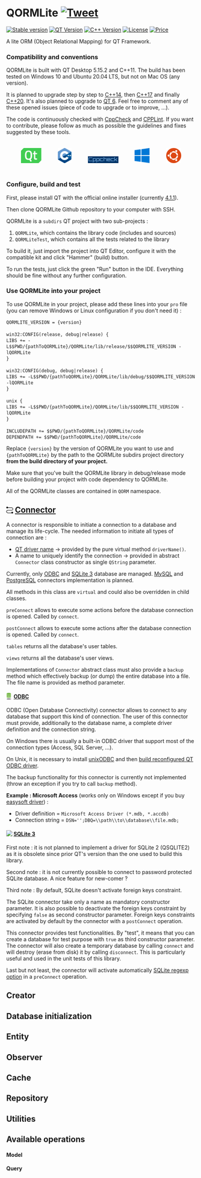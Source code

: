 # QORMLite [![Tweet](https://img.shields.io/twitter/url/http/shields.io.svg?style=social)](https://twitter.com/intent/tweet?text=Facilitate%20querying%20databases%20with%20QT%20Framework%20and%20C%2B%2B%20%21&url=https://github.com/aperusset/QORMLite)

[![Stable version](https://img.shields.io/badge/version-2.0-yellow)]()
[![QT Version](https://img.shields.io/badge/QT-5.15.2-brightgreen)](https://www.qt.io/blog/qt-5.15.2-released)
[![C++ Version](https://img.shields.io/badge/c%2B%2B-11-brightgreen)](https://en.wikipedia.org/wiki/C%2B%2B11)
[![License](https://img.shields.io/badge/license-GPL--3.0-blue)](https://en.wikipedia.org/wiki/GNU_General_Public_License)
[![Price](https://img.shields.io/badge/price-free-blue)]()

A lite ORM (Object Relational Mapping) for QT Framework.

### Compatibility and conventions
QORMLite is built with QT Desktop 5.15.2 and C++11. The build has been tested on Windows 10 and Ubuntu 20.04 LTS, but not on Mac OS (any version).

It is planned to upgrade step by step to [C++14](https://github.com/aperusset/QORMLite/issues/1), then [C++17](https://github.com/aperusset/QORMLite/issues/9) and finally [C++20](https://github.com/aperusset/QORMLite/issues/10). It's also planned to upgrade to [QT 6](https://github.com/aperusset/QORMLite/issues/11). Feel free to comment any of these opened issues (piece of code to upgrade or to improve, ...).

The code is continuously checked with [CppCheck](http://cppcheck.sourceforge.net/) and [CPPLint](https://github.com/cpplint/cpplint). If you want to contribute, please follow as much as possible the guidelines and fixes suggested by these tools.

<div align="center">
 <img src="./logos/qt.svg" style="margin:20px;" height="40px">
 <img src="./logos/c++.svg" style="margin:20px;"height="40px">
 <img src="./logos/cppcheck.png" style="margin:20px;"height="18px">
 <img src="./logos/windows.svg" style="margin:20px;"height="40px">
 <img src="./logos/ubuntu.svg" style="margin:20px;"height="40px">
</div>

### Configure, build and test
First, please install QT with the official online installer (currently [4.1.1](https://download.qt.io/official_releases/qt-installer-framework/4.1.1/)).

Then clone QORMLite Github repository to your computer with SSH.

QORMLite is a `subdirs` QT project with two sub-projects :
1. `QORMLite`, which contains the library code (includes and sources)
2. `QORMLiteTest`, which contains all the tests related to the library

To build it, just import the project into QT Editor, configure it with the compatible kit and click "Hammer" (build) button.

To run the tests, just click the green "Run" button in the IDE. Everything should be fine without any further configuration.

### Use QORMLite into your project

To use QORMLite in your project, please add these lines into your `pro` file (you can remove Windows or Linux configuration if you don't need it) :

```
QORMLITE_VERSION = {version}

win32:CONFIG(release, debug|release) {
LIBS += -L$$PWD/{pathToQORMLite}/QORMLite/lib/release/$$QORMLITE_VERSION -lQORMLite
}

win32:CONFIG(debug, debug|release) {
LIBS += -L$$PWD/{pathToQORMLite}/QORMLite/lib/debug/$$QORMLITE_VERSION -lQORMLite
}

unix {
LIBS += -L$$PWD/{pathToQORMLite}/QORMLite/lib/$$QORMLITE_VERSION -lQORMLite
}

INCLUDEPATH += $$PWD/{pathToQORMLite}/QORMLite/code
DEPENDPATH += $$PWD/{pathToQORMLite}/QORMLite/code
```

Replace `{version}` by the version of QORMLite you want to use and `{pathToQORMLite}` by the path to the QORMLite subdirs project directory **from the build directory of your project.**

Make sure that you've built the QORMLite library in debug/release mode before building your project with code dependency to QORMLite.

All of the QORMLite classes are contained in `QORM` namespace.

## <div style="display: flex; align-items:center;"><img src="./logos/connector.svg" height="18px">&nbsp;[Connector](https://github.com/aperusset/QORMLite/blob/master/code/connectors/connector.h)</div>

A connector is responsible to initiate a connection to a database and manage its life-cycle. The needed information to initiate all types of connection are :
* [QT driver name](https://doc.qt.io/qt-5/sql-driver.html) -> provided by the pure virtual method `driverName()`.
* A name to uniquely identify the connection -> provided in abstract `Connector` class constructor as single `QString` parameter.

Currently, only [ODBC](#odbc) and [SQLite 3](#sqlite-3) database are managed. [MySQL](https://github.com/aperusset/QORMLite/issues/34) and [PostgreSQL](https://github.com/aperusset/QORMLite/issues/35) connectors implementation is planned.

All methods in this class are `virtual` and could also be overridden in child classes.

`preConnect` allows to execute some actions before the database connection is opened. Called by `connect`.

`postConnect` allows to execute some actions after the database connection is opened. Called by `connect`.

`tables` returns all the database's user tables.

`views` returns all the database's user views.

Implementations of `Connector` abstract class must also provide a `backup` method which effectively backup (or dump) the entire database into a file. The file name is provided as method parameter.

#### <div style="display: flex; align-items:center;"><img src="./logos/odbc.png" height="18px">&nbsp;&nbsp;[ODBC](https://github.com/aperusset/QORMLite/blob/documentation/code/connectors/odbc.h)</div>

ODBC (Open Database Connectivity) connector allows to connect to any database that support this kind of connection. The user of this connector must provide, additionally to the database name, a complete driver definition and the connection string.

On Windows there is usually a built-in ODBC driver that support most of the connection types (Access, SQL Server, ...).

On Unix, it is necessary to install [unixODBC](http://www.unixodbc.org/) and then [build reconfigured QT ODBC driver](https://doc.qt.io/qt-5/sql-driver.html#how-to-build-the-odbc-plugin-on-unix-and-macos).

The backup functionality for this connector is currently not implemented (throw an exception if you try to call `backup` method).

**Example : Microsoft Access** (works only on Windows except if you buy [easysoft driver](https://www.easysoft.com/products/data_access/odbc-access-driver/index.html#section=tab-1)) :
* Driver definition = `Microsoft Access Driver (*.mdb, *.accdb)`
* Connection string = `DSN='';DBQ=\\path\\to\\database\\file.mdb;`

#### <div style="display: flex; align-items:center;"><img src="./logos/sqlite.svg" height="18px">&nbsp;[SQLite 3](https://github.com/aperusset/QORMLite/blob/documentation/code/connectors/sqlite.h)</div>

First note : it is not planned to implement a driver for SQLite 2 (QSQLITE2) as it is obsolete since prior QT's version than the one used to build this library.

Second note : it is not currently possible to connect to password protected SQLite database. A nice feature for new-comer ?

Third note : By default, SQLite doesn't activate foreign keys constraint.

The SQLite connector take only a name as mandatory constructor parameter. It is also possible to deactivate the foreign keys constraint by specifying `false` as second constructor parameter. Foreign keys constraints are activated by default by the connector with a `postConnect` operation.

This connector provides test functionalities. By "test", it means that you can create a database for test purpose with `true` as third constructor parameter. The connector will also create a temporary database by calling `connect` and will destroy (erase from disk) it by calling `disconnect`. This is particularly useful and used in the unit tests of this library.

Last but not least, the connector will activate automatically [SQLite regexp option](https://doc.qt.io/qt-5/qsqldatabase.html#setConnectOptions) in a `preConnect` operation.

## Creator

## Database initialization

## Entity

## Observer

## Cache

## Repository

## Utilities

## Available operations

#### Model

#### Query
